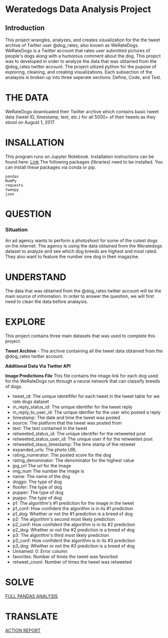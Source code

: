 # Weratedogs Data Analysis Project

## Introduction
This project wrangles, analyzes, and creates visualization for the the tweet archive of Twitter user @dog_rates, also known as WeRateDogs. WeRateDogs is a Twitter account that rates user submitted pictures of people's dogs along with a humorous comment about the dog. This project was to developed in order to analyze the data that was obtained from the @dog_rates twitter account. The project utlized python for the pupose of exploring, cleaning, and creating visualizations. Each subsection of the analaysis is broken up into three seperate sections: Define, Code, and Test. 

# THE DATA
WeRateDogs downloaded their Twitter archive which contains basic tweet data (tweet ID, timestamp, text, etc.) for all 5000+ of their tweets as they stood on August 1, 2017

# INSALLATION

This program runs on Jupyter Notebook. Installation instructions can be found here: <a href ="https://jupyter.org/install.html">Link</a>
The following packages (libraries) need to be installed. You can install these packages via conda or pip. 

```
pandas
NumPy
requests
tweepy
json

```
# QUESTION
### Situation
An ad agency wants to perform a photoshoot for some of the cutest dogs on the internet. The agency is using the data obtained from the Weratedogs dataset to analyze and see which dog breeds are highest and most rated. They also want to feature the number one dog in their magazine.

# UNDERSTAND
The data that was obtained from the @dog_rates twitter account will be the main source of infromation. In order to answer the question, we will first need to clean the data before analaysis. 

# EXPLORE
This project contains three main datasets that was used to complete this project.

<b>Tweet Archive</b> - The archive containing all the tweet data obtained from the @dog_rates twitter account.



<b>Additional Data Via Twitter API</b>

<b>Image Predictions File</b>
This file contains the image link for each dog used for the WeRateDogs run through a neural network that can claissify breeds of dogs. 
<ul>
  <li>tweet_id: The unique identififer for each tweet in the tweet table for we rate dogs dataset</li>
<li>in_reply_status_id: The unique identifer for the tweet reply</li>
<li>in_reply_to_user_id: The unique idenfier for the user who posted a reply</li>
<li>timestamp: The date and time the tweet was posted</li>
<li>source: The platform that the tweet was posted from</li>
<li>text: The text contained in the tweet</li>
<li>retweeted_status_id: The unique identifer for the retweeted post</li>
<li>retweeted_status_user_id: The unique user if for the retweeted post</li>
<li>retweeted_staus_timestamp: The time stamp of the retweet</li>
<li>expanded_urls: The photo URL</li>
<li>rating_numerator: The posted score for the dog</li>
<li>rating_denominator: The denominator for the highest value</li>
<li>jpg_url The url for the image</li>
<li>img_num The number the image is</li>
<li>name: The name of the dog</li>
<li>doggo: The type of dog</li>
<li>floofer: The type of dog</li>
<li>pupper: The type of dog</li>
<li>puppo: The type of dog</li>
<li>p1: The algorithm's #1 prediction for the image in the tweet</li>
<li>p1_conf: How confident the algorithm is in its #1 prediction</li>
<li>p1_dog: Whether or not the #1 prediction is a breed of dog</li>
<li>p2: The algorithm's second most likely prediction</li>
<li>p2_conf: How confident the algorithm is in its #2 prediction</li>
<li>p2_dog: Whether or not the #2 prediction is a breed of dog</li>
<li>p3: The algorithm's third most likely prediction</li>
<li>p3_conf: How confident the algorithm is in its #3 prediction</li>
<li>p3_dog: Whether or not the #3 prediction is a breed of dog</li>
<li>Unnamed: 0: Error column</li>
<li>favorites: Number of times the tweet was favorited</li>
<li>retweet_count: Number of times the tweet was retweeted</li>
  
 </ul>

# SOLVE
<a href="https://github.com/JayCarrLTD/Weratedogs/blob/master/Weratedogs_analysis.ipynb">FULL PANDAS ANALYSIS</a>

# TRANSLATE
<a href="https://github.com/JayCarrLTD/Weratedogs/blob/master/action_report.pdf">ACTION REPORT</a>
